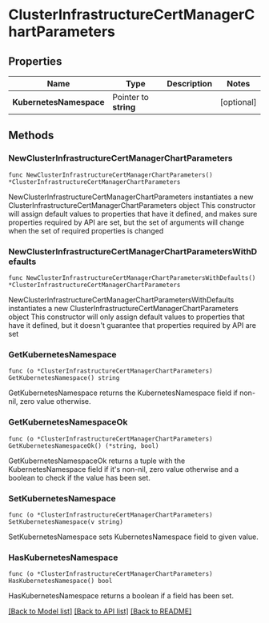 # ClusterInfrastructureCertManagerChartParameters

## Properties

Name | Type | Description | Notes
------------ | ------------- | ------------- | -------------
**KubernetesNamespace** | Pointer to **string** |  | [optional] 

## Methods

### NewClusterInfrastructureCertManagerChartParameters

`func NewClusterInfrastructureCertManagerChartParameters() *ClusterInfrastructureCertManagerChartParameters`

NewClusterInfrastructureCertManagerChartParameters instantiates a new ClusterInfrastructureCertManagerChartParameters object
This constructor will assign default values to properties that have it defined,
and makes sure properties required by API are set, but the set of arguments
will change when the set of required properties is changed

### NewClusterInfrastructureCertManagerChartParametersWithDefaults

`func NewClusterInfrastructureCertManagerChartParametersWithDefaults() *ClusterInfrastructureCertManagerChartParameters`

NewClusterInfrastructureCertManagerChartParametersWithDefaults instantiates a new ClusterInfrastructureCertManagerChartParameters object
This constructor will only assign default values to properties that have it defined,
but it doesn't guarantee that properties required by API are set

### GetKubernetesNamespace

`func (o *ClusterInfrastructureCertManagerChartParameters) GetKubernetesNamespace() string`

GetKubernetesNamespace returns the KubernetesNamespace field if non-nil, zero value otherwise.

### GetKubernetesNamespaceOk

`func (o *ClusterInfrastructureCertManagerChartParameters) GetKubernetesNamespaceOk() (*string, bool)`

GetKubernetesNamespaceOk returns a tuple with the KubernetesNamespace field if it's non-nil, zero value otherwise
and a boolean to check if the value has been set.

### SetKubernetesNamespace

`func (o *ClusterInfrastructureCertManagerChartParameters) SetKubernetesNamespace(v string)`

SetKubernetesNamespace sets KubernetesNamespace field to given value.

### HasKubernetesNamespace

`func (o *ClusterInfrastructureCertManagerChartParameters) HasKubernetesNamespace() bool`

HasKubernetesNamespace returns a boolean if a field has been set.


[[Back to Model list]](../README.md#documentation-for-models) [[Back to API list]](../README.md#documentation-for-api-endpoints) [[Back to README]](../README.md)


